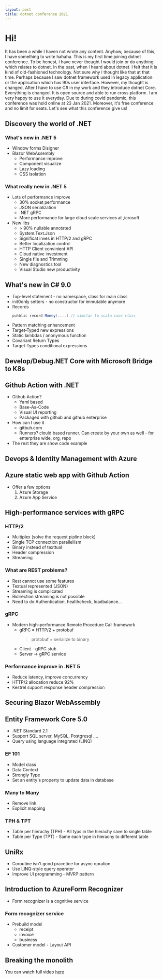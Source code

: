```yaml
---
layout: post
title: dotnet conference 2021
---
```


# Hi!

It has been a while I haven not wrote any content. Anyhow, because of this, I have something to write hahaha. This is my first time joining dotnet conference. To be honest, I have never thought I would join or do anything which relates to dotnet. In the past, when I heard about dotnet. I felt that it is kind of old-fashioned technology. Not sure why I thought like that at that time. Perhaps because I saw dotnet framework used in legacy application or the application which has 90s user interface. However, my thought is changed. After I have to use C# in my work and they introduce dotnet Core. Everything is changed. It is open source and able to run cross platform. I am very happy to use it everyday. Due to during covid pandemic, this conference was hold online at 23 Jan 2021. Moreover, it's free conference and no limit for seats. Let's see what this conference give us!

## Discovery the world of .NET

### What's new in .NET 5

-   Window forms Disigner
-   Blazor WebAssembly
    -   Performance improve
    -   Component visualize
    -   Lazy loading
    -   CSS isolation

### What really new in .NET 5

-   Lots of performance improve
    -   30% socket performance
    -   JSON serialization
    -   .NET gRPC
    -   More performance for large cloud scale services at ,icrosoft
-   New libs
    -   \> 90% nullable annotated
    -   System.Text.Json
    -   Significat inves in HTTP/2 and gRPC
    -   Better localization control
    -   HTTP Client convinient API
    -   Cloud native investment
    -   Single file and Trimming
    -   New diagnostics tool
    -   Visual Studio new productivity

## What's new in C# 9.0

-   Top-level statement - no namespace, class for main class
-   init0only setters - no constructor for immutable anymore
-   Records
    ```c#
    puhblic record Money(....) // similar to scala case class
    ```
-   Pattern matching enhancement
-   Target-Typed new expressions
-   Static lambdas / anonymous function
-   Covariant Return Types
-   Target-Types conditional expressions

## Develop/Debug.NET Core with Microsoft Bridge to K8s

## Github Action with .NET

-   Github Action?
    -   Yaml based
    -   Base-As-Code
    -   Visual UI reporting
    -   Packaged with github and github enterprise
-   How can I use it
    -   gitbuh.com
    -   Runners? clould based runner. Can create by your own as well - for enterprise wide, org, repo
-   The rest they are show code example

## Devops & Identity Management with Azure

## Azure static web app with Github Action

-   Offer a few options
    1.  Azure Storage
    2.  Azure App Service

## High-performance services with gRPC

### HTTP/2

-   Multiplex (solve the request pipline block)
-   Single TCP connection parallellism
-   Binary instead of texttual
-   Header compression
-   Streaming

### What are REST problems?

-   Rest cannot use some features
-   Textual represented (JSON)
-   Streaming is complicated
-   Bidirection streaming is not possible
-   Need to do Authentication, healthcheck, loadbalance...

### gRPC

-   Modern high-performance Remote Procedure Call framework
    -   gRPC = HTTP/2 + protobuf
        > protobuf = serialize to binary
    -   Client - gRPC stub
    -   Server -> gRPC service

### Performance improve in .NET 5

-   Reduce latency, improve concurrency
-   HTTP/2 allocation reduce 92%
-   Kestrel support response header compression

## Securing Blazor WebAssembly

## Entity Framework Core 5.0

-   .NET Standard 2.1
-   Support SQL server, MySQL, Postgresql ....
-   Query using language integrated (LINQ)

### EF 101

-   Model class
-   Data Context
-   Strongly Type
-   Set an entity's property to update data in database

### Many to Many

-   Remove link
-   Explicit mapping

### TPH & TPT

-   Table per hierachy (TPH) - All typs in the hierachy save to single table
-   Table per Type (TPT) - Same each type in hierachy to different table

## UniRx

-   Coroutine isn't good pracetice for async opration
-   Use LINQ-style query operator
-   Improve UI programming - MVRP pattern

## Introduction to AzureForm Recognizer

-   Form recognizer is a cognitive service

### Form recognizer service

-   Prebuild model
    -   receipt
    -   invoice
    -   business
-   Customer model - Layout API

## Breaking the monolith

You can watch full video [here](https://www.youtube.com/watch?v=-iQkrvBBcTA&ab_channel=.NETFoundation)
